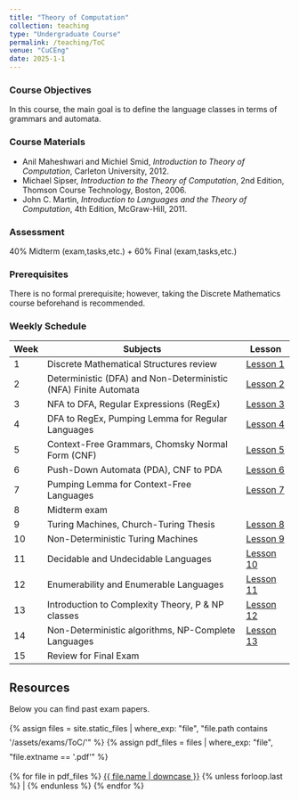 ```yaml
---
title: "Theory of Computation"
collection: teaching
type: "Undergraduate Course"
permalink: /teaching/ToC
venue: "CuCEng"
date: 2025-1-1
---
```


### Course Objectives
In this course, the main goal is to define the language classes in terms of grammars and automata.

### Course Materials
- Anil Maheshwari and Michiel Smid, *Introduction to Theory of Computation*, Carleton University, 2012.  
- Michael Sipser, *Introduction to the Theory of Computation*, 2nd Edition, Thomson Course Technology, Boston, 2006.  
- John C. Martin, *Introduction to Languages and the Theory of Computation*, 4th Edition, McGraw-Hill, 2011.

### Assessment
40% Midterm (exam,tasks,etc.) + 60% Final (exam,tasks,etc.)

### Prerequisites
There is no formal prerequisite; however, taking the Discrete Mathematics course beforehand is recommended.

### Weekly Schedule

| Week | Subjects | Lesson |
|------|-----------|--------|
| 1 | Discrete Mathematical Structures review |[Lesson 1](https://youtube.com/playlist?list=PLZ6aye2WITFTfq_dj6Q-UMdr9YKI02d5M&si=4AKWnn-WxqXmYRNK) | 
| 2 | Deterministic (DFA) and Non-Deterministic (NFA) Finite Automata |[Lesson 2](https://youtube.com/playlist?list=PLZ6aye2WITFTfq_dj6Q-UMdr9YKI02d5M&si=4AKWnn-WxqXmYRNK) |
| 3 | NFA to DFA, Regular Expressions (RegEx) |[Lesson 3](https://youtube.com/playlist?list=PLZ6aye2WITFTfq_dj6Q-UMdr9YKI02d5M&si=4AKWnn-WxqXmYRNK) |
| 4 | DFA to RegEx, Pumping Lemma for Regular Languages |[Lesson 4](https://youtube.com/playlist?list=PLZ6aye2WITFTfq_dj6Q-UMdr9YKI02d5M&si=4AKWnn-WxqXmYRNK) |
| 5 | Context-Free Grammars, Chomsky Normal Form (CNF) |[Lesson 5](https://youtube.com/playlist?list=PLZ6aye2WITFTfq_dj6Q-UMdr9YKI02d5M&si=4AKWnn-WxqXmYRNK) |
| 6 | Push-Down Automata (PDA), CNF to PDA |[Lesson 6](https://youtube.com/playlist?list=PLZ6aye2WITFTfq_dj6Q-UMdr9YKI02d5M&si=4AKWnn-WxqXmYRNK) |
| 7 | Pumping Lemma for Context-Free Languages |[Lesson 7](https://youtube.com/playlist?list=PLZ6aye2WITFTfq_dj6Q-UMdr9YKI02d5M&si=4AKWnn-WxqXmYRNK) |
| 8 | Midterm exam |  |
| 9 | Turing Machines, Church-Turing Thesis |[Lesson 8](https://youtube.com/playlist?list=PLZ6aye2WITFTfq_dj6Q-UMdr9YKI02d5M&si=4AKWnn-WxqXmYRNK) |
| 10 | Non-Deterministic Turing Machines |[Lesson 9](https://youtube.com/playlist?list=PLZ6aye2WITFTfq_dj6Q-UMdr9YKI02d5M&si=4AKWnn-WxqXmYRNK) |
| 11 | Decidable and Undecidable Languages |[Lesson 10](https://youtube.com/playlist?list=PLZ6aye2WITFTfq_dj6Q-UMdr9YKI02d5M&si=4AKWnn-WxqXmYRNK) |
| 12 | Enumerability and Enumerable Languages |[Lesson 11](https://youtube.com/playlist?list=PLZ6aye2WITFTfq_dj6Q-UMdr9YKI02d5M&si=4AKWnn-WxqXmYRNK) |
| 13 | Introduction to Complexity Theory, P & NP classes |[Lesson 12](https://youtube.com/playlist?list=PLZ6aye2WITFTfq_dj6Q-UMdr9YKI02d5M&si=4AKWnn-WxqXmYRNK) |
| 14 | Non-Deterministic algorithms, NP-Complete Languages |[Lesson 13](https://youtube.com/playlist?list=PLZ6aye2WITFTfq_dj6Q-UMdr9YKI02d5M&si=4AKWnn-WxqXmYRNK) |
| 15 | Review for Final Exam |  |

## Resources
Below you can find past exam papers.
<p style="line-height: 1.8;">
  {% assign files = site.static_files | where_exp: "file", "file.path contains '/assets/exams/ToC/'" %}
  {% assign pdf_files = files | where_exp: "file", "file.extname == '.pdf'" %}

  {% for file in pdf_files %}
    <a href="{{ file.path | relative_url }}">{{ file.name | downcase }}</a>
    {% unless forloop.last %} | {% endunless %}
  {% endfor %}
</p>

